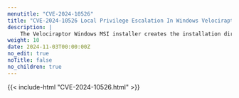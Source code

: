 ```yaml
---
menutitle: "CVE-2024-10526"
title: "CVE-2024-10526 Local Privilege Escalation In Windows Velociraptor Service"
description: |
    The Velociraptor Windows MSI installer creates the installation directory with WRITE_DACL permission to the BUILTIN\\Users group. This allows local users who are not administrators to grant themselves the Full Control permission on Velociraptor's files. By modifying Velociraptor's files, local users can subvert the binary and cause the Velociraptor service to execute arbitrary code as the SYSTEM user, or to replace the Velociraptor binary completely.
weight: 10
date: 2024-11-03T00:00:00Z
no_edit: true
noTitle: false
no_children: true
---
```


{{< include-html "CVE-2024-10526.html" >}}
